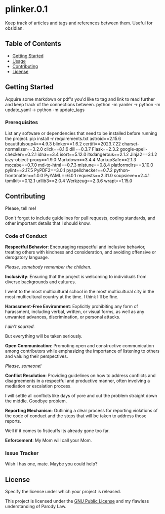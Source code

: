 # plinker.0.1


Keep track of articles and tags and references between them. Useful for obsidian.

## Table of Contents

- [Getting Started](#getting-started)
- [Usage](#usage)
- [Contributing](#contributing)
- [License](#license)

## Getting Started

Aqquire some markdown or pdf's you'd like to tag and link to read further and keep track of the connections between.
python -m yamler -> python -m update_yaml -> python -m update_tags

### Prerequisites

List any software or dependencies that need to be installed before running the project.
pip install -r requirements.txt
astroid==2.15.6
beautifulsoup4==4.9.3
blinker==1.6.2
certifi==2023.7.22
charset-normalizer==3.2.0
click==8.1.6
dill==0.3.7
Flask==2.3.2
google-spell-checker==0.2.1
idna==3.4
isort==5.12.0
itsdangerous==2.1.2
Jinja2==3.1.2
lazy-object-proxy==1.9.0
Markdown==3.4.4
MarkupSafe==2.1.3
mccabe==0.7.0
md-to-html==0.7.3
mistune==0.8.4
platformdirs==3.10.0
pylint==2.17.5
PyPDF2==3.0.1
pyspellchecker==0.7.2
python-frontmatter==1.0.0
PyYAML==6.0.1
requests==2.31.0
soupsieve==2.4.1
tomlkit==0.12.1
urllib3==2.0.4
Werkzeug==2.3.6
wrapt==1.15.0

## Contributing

Please, tell me!

Don't forget to include guidelines for pull requests, coding standards, and other important details that I should know.

### Code of Conduct

**Respectful Behavior**: Encouraging respectful and inclusive behavior, treating others with kindness and consideration, and avoiding offensive or derogatory language.

*Please, somebody remember the children.*

**Inclusivity**: Ensuring that the project is welcoming to individuals from diverse backgrounds and cultures.

I went to the most multicultural school in the most multicultural city in the most multicultural country at the time. I think I'll be fine.

**Harassment-Free Environment**: Explicitly prohibiting any form of harassment, including verbal, written, or visual forms, as well as any unwanted advances, discrimination, or personal attacks.

*I ain't scurred.* 

But everything will be taken seriously.

**Open Communication**: Promoting open and constructive communication among contributors while emphasizing the importance of listening to others and valuing their perspectives.

*Please, someone!*

**Conflict Resolution**: Providing guidelines on how to address conflicts and disagreements in a respectful and productive manner, often involving a mediation or escalation process.

I will settle all conflicts like days of yore and cut the problem straight down the middle. Goodbye problem.

**Reporting Mechanism**: Outlining a clear process for reporting violations of the code of conduct and the steps that will be taken to address those reports.

Well if it comes to fisticuffs its already gone too far.

**Enforcement**: My Mom will call your Mom. 

### Issue Tracker

Wish I has one, mate. Maybe you could help?

## License

Specify the license under which your project is released.

This project is licensed under the [GNU Public License](LICENSE) and my flawless understanding of Parody Law.





